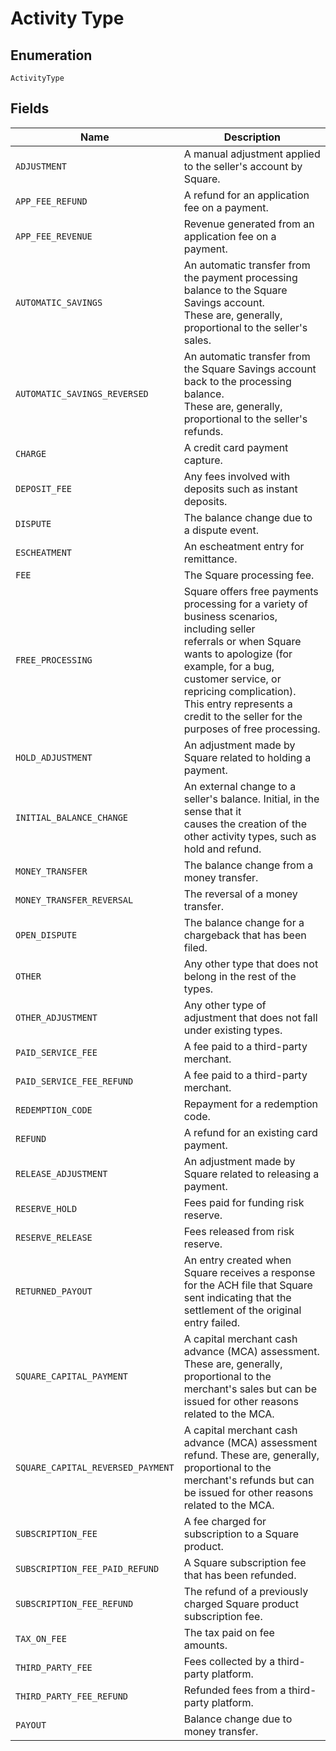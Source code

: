 
# Activity Type

## Enumeration

`ActivityType`

## Fields

| Name | Description |
|  --- | --- |
| `ADJUSTMENT` | A manual adjustment applied to the seller's account by Square. |
| `APP_FEE_REFUND` | A refund for an application fee on a payment. |
| `APP_FEE_REVENUE` | Revenue generated from an application fee on a payment. |
| `AUTOMATIC_SAVINGS` | An automatic transfer from the payment processing balance to the Square Savings account.<br>These are, generally, proportional to the seller's sales. |
| `AUTOMATIC_SAVINGS_REVERSED` | An automatic transfer from the Square Savings account back to the processing balance.<br>These are, generally, proportional to the seller's refunds. |
| `CHARGE` | A credit card payment capture. |
| `DEPOSIT_FEE` | Any fees involved with deposits such as instant deposits. |
| `DISPUTE` | The balance change due to a dispute event. |
| `ESCHEATMENT` | An escheatment entry for remittance. |
| `FEE` | The Square processing fee. |
| `FREE_PROCESSING` | Square offers free payments processing for a variety of business scenarios, including seller<br>referrals or when Square wants to apologize (for example, for a bug, customer service, or repricing complication).<br>This entry represents a credit to the seller for the purposes of free processing. |
| `HOLD_ADJUSTMENT` | An adjustment made by Square related to holding a payment. |
| `INITIAL_BALANCE_CHANGE` | An external change to a seller's balance. Initial, in the sense that it<br>causes the creation of the other activity types, such as hold and refund. |
| `MONEY_TRANSFER` | The balance change from a money transfer. |
| `MONEY_TRANSFER_REVERSAL` | The reversal of a money transfer. |
| `OPEN_DISPUTE` | The balance change for a chargeback that has been filed. |
| `OTHER` | Any other type that does not belong in the rest of the types. |
| `OTHER_ADJUSTMENT` | Any other type of adjustment that does not fall under existing types. |
| `PAID_SERVICE_FEE` | A fee paid to a third-party merchant. |
| `PAID_SERVICE_FEE_REFUND` | A fee paid to a third-party merchant. |
| `REDEMPTION_CODE` | Repayment for a redemption code. |
| `REFUND` | A refund for an existing card payment. |
| `RELEASE_ADJUSTMENT` | An adjustment made by Square related to releasing a payment. |
| `RESERVE_HOLD` | Fees paid for funding risk reserve. |
| `RESERVE_RELEASE` | Fees released from risk reserve. |
| `RETURNED_PAYOUT` | An entry created when Square receives a response for the ACH file that Square sent indicating that the<br>settlement of the original entry failed. |
| `SQUARE_CAPITAL_PAYMENT` | A capital merchant cash advance (MCA) assessment. These are, generally,<br>proportional to the merchant's sales but can be issued for other reasons related to the MCA. |
| `SQUARE_CAPITAL_REVERSED_PAYMENT` | A capital merchant cash advance (MCA) assessment refund. These are, generally,<br>proportional to the merchant's refunds but can be issued for other reasons related to the MCA. |
| `SUBSCRIPTION_FEE` | A fee charged for subscription to a Square product. |
| `SUBSCRIPTION_FEE_PAID_REFUND` | A Square subscription fee that has been refunded. |
| `SUBSCRIPTION_FEE_REFUND` | The refund of a previously charged Square product subscription fee. |
| `TAX_ON_FEE` | The tax paid on fee amounts. |
| `THIRD_PARTY_FEE` | Fees collected by a third-party platform. |
| `THIRD_PARTY_FEE_REFUND` | Refunded fees from a third-party platform. |
| `PAYOUT` | Balance change due to money transfer. |

